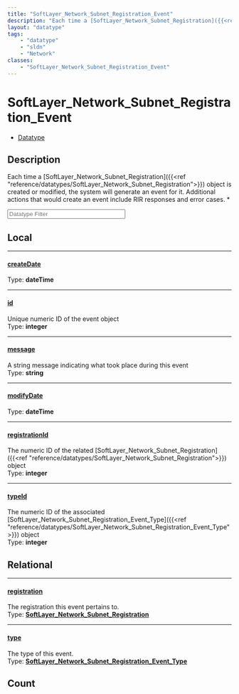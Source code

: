 ```yaml
---
title: "SoftLayer_Network_Subnet_Registration_Event"
description: "Each time a [SoftLayer_Network_Subnet_Registration]({{<ref 'reference/datatypes/SoftLayer_Network_Subnet_Registration'>}... "
layout: "datatype"
tags:
    - "datatype"
    - "sldn"
    - "Network"
classes:
    - "SoftLayer_Network_Subnet_Registration_Event"
---
```


# SoftLayer_Network_Subnet_Registration_Event
<div id='service-datatype'>
    <ul id='sldn-reference-tabs'>
        <li id='datatype'> <a href='/reference/datatypes/SoftLayer_Network_Subnet_Registration_Event' >Datatype</a></li>
    </ul>
</div>

## Description 


Each time a [SoftLayer_Network_Subnet_Registration]({{<ref "reference/datatypes/SoftLayer_Network_Subnet_Registration">}}) object is created or modified, the system will generate an event for it. Additional actions that would create an event include RIR responses and error cases. * 





<!-- Filer BEGIN -->
<div class="view-filters">
        <div class="clearfix">
            <div class="search-input-box">
                <input placeholder="Datatype Filter" onkeyup="titleSearch(inputId='prop-input', divId='properties', elementClass='prop-row')" 
                    type="text" id="prop-input" value="" size="30" maxlength="128" class="form-text">
            </div>
        </div>
</div>
<!-- Filer END -->

<div id="properties" class="content">
<div id="localProperties" class="prop-content" >

## Local
<div class="prop-row">

-----
[createDate]: #createdate
#### [createDate]
  
<span class="type-label">Type: </span>**dateTime**  



</div>
<div class="prop-row">

-----
[id]: #id
#### [id]
Unique numeric ID of the event object   
<span class="type-label">Type: </span>**integer**  



</div>
<div class="prop-row">

-----
[message]: #message
#### [message]
A string message indicating what took place during this event   
<span class="type-label">Type: </span>**string**  



</div>
<div class="prop-row">

-----
[modifyDate]: #modifydate
#### [modifyDate]
  
<span class="type-label">Type: </span>**dateTime**  



</div>
<div class="prop-row">

-----
[registrationId]: #registrationid
#### [registrationId]
The numeric ID of the related [SoftLayer_Network_Subnet_Registration]({{<ref "reference/datatypes/SoftLayer_Network_Subnet_Registration">}}) object   
<span class="type-label">Type: </span>**integer**  



</div>
<div class="prop-row">

-----
[typeId]: #typeid
#### [typeId]
The numeric ID of the associated [SoftLayer_Network_Subnet_Registration_Event_Type]({{<ref "reference/datatypes/SoftLayer_Network_Subnet_Registration_Event_Type">}}) object   
<span class="type-label">Type: </span>**integer**  



</div>
</div>
<!-- LOCAL PROPERTY END -->

<div id="relationalProperties"  class="prop-content" >

## Relational
<div class="prop-row">

-----
[registration]: #registration
#### [registration]
The registration this event pertains to.  
<span class="type-label">Type: </span>**<a href='/reference/datatypes/SoftLayer_Network_Subnet_Registration'>SoftLayer_Network_Subnet_Registration </a>**  



</div>
<div class="prop-row">

-----
[type]: #type
#### [type]
The type of this event.  
<span class="type-label">Type: </span>**<a href='/reference/datatypes/SoftLayer_Network_Subnet_Registration_Event_Type'>SoftLayer_Network_Subnet_Registration_Event_Type </a>**  



</div>

## Count
</div>



